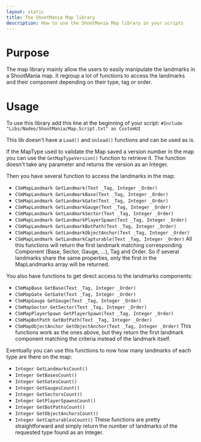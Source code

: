 ```yaml
---
layout: static
title: The ShootMania Map library
description: How to use the ShootMania Map library in your scripts
---
```


# Purpose
The map library mainly allow the users to easily manipulate the landmarks in a ShootMania map. It regroup a lot of functions to access the landmarks and their component depending on their type, tag or order.


# Usage
To use this library add this line at the beginning of your script:
`#Include "Libs/Nadeo/ShootMania/Map.Script.txt" as CustomUI`

This lib doesn't have a `Load()` and  `Unload()` functions and can be used as is.

If the MapType used to validate the Map saved a version number in the map you can use the `GetMapTypeVersion()` function to retrieve it. The function doesn't take any parameter and returns the version as an Integer.

Then you have several function to access the landmarks in the map:
* `CSmMapLandmark GetLandmark(Text _Tag, Integer _Order)`
* `CSmMapLandmark GetLandmarkBase(Text _Tag, Integer _Order)`
* `CSmMapLandmark GetLandmarkGate(Text _Tag, Integer _Order)`
* `CSmMapLandmark GetLandmarkGauge(Text _Tag, Integer _Order)`
* `CSmMapLandmark GetLandmarkSector(Text _Tag, Integer _Order)`
* `CSmMapLandmark GetLandmarkPlayerSpawn(Text _Tag, Integer _Order)`
* `CSmMapLandmark GetLandmarkBotPath(Text _Tag, Integer _Order)`
* `CSmMapLandmark GetLandmarkObjectAnchor(Text _Tag, Integer _Order)`
* `CSmMapLandmark GetLandmarkCapturable(Text _Tag, Integer _Order)`
All this functions will return the first landmark matching corresponding Component (Base, Sector, Gauge, ...), Tag and Order. So if several landmarks share the same properties, only the first in the MapLandmarks array will be returned.

You also have functions to get direct access to the landmarks components:
* `CSmMapBase GetBase(Text _Tag, Integer _Order)`
* `CSmMapGate GetGate(Text _Tag, Integer _Order)`
* `CSmMapGauge GetGauge(Text _Tag, Integer _Order)`
* `CSmMapSector GetSector(Text _Tag, Integer _Order)`
* `CSmMapPlayerSpawn GetPlayerSpawn(Text _Tag, Integer _Order)`
* `CSmMapBotPath GetBotPath(Text _Tag, Integer _Order)`
* `CSmMapObjectAnchor GetObjectAnchor(Text _Tag, Integer _Order)`
This functions work as the ones above, but they return the first landmark component matching the criteria instead of the landmark itself.

Eventually you can use this functions to now how many landmarks of each type are there on the map:
* `Integer GetLandmarksCount()`
* `Integer GetBasesCount()`
* `Integer GetGatesCount()`
* `Integer GetGaugesCount()`
* `Integer GetSectorsCount()`
* `Integer GetPlayerSpawnsCount()`
* `Integer GetBotPathsCount()`
* `Integer GetObjectAnchorsCount()`
* `Integer GetCapturablesCount()`
These functions are pretty straightforward and simply return the number of landmarks of the requested type found as an Integer.